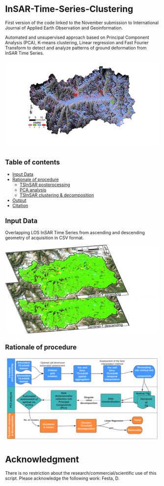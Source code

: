 # InSAR-Time-Series-Clustering
First version of the code linked to the November submission to International Journal of Applied Earth Observation and Geoinformation.

Automated and unsupervised approach based on Principal Component Analysis (PCA), K-means clustering, Linear regression and Fast Fourier Transform to detect and analyze patterns of ground deformation from InSAR Time Series.

![](figures/Picture_1.png)

## Table of contents
- [Input Data](#input-data)
- [Rationale of procedure](#rationale-of-procedure)
  - [TSInSAR postprocessing](#tsinsar-postprocessing)
  - [PCA analysis](#pca-analysis)
  - [TSInSAR clustering & decomposition](#tsinsar-clustering-&-decomposition)
- [Output](#output)
- [Citation](#citation)

## Input Data
Overlapping LOS InSAR Time Series from ascending and descending geometry of acquisition in CSV format.

![](figures/Picture_2.png)

## Rationale of procedure


![](figures/Picture_3.png)

# Acknowledgment
There is no restriction about the research/commercial/scientific use of this script. 
Please acknowledge the following work: 
Festa, D.
